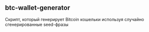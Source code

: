 ## btc-wallet-generator
Скрипт, который генерирует Bitcoin кошельки используя случайно сгенерированные seed-фразы
